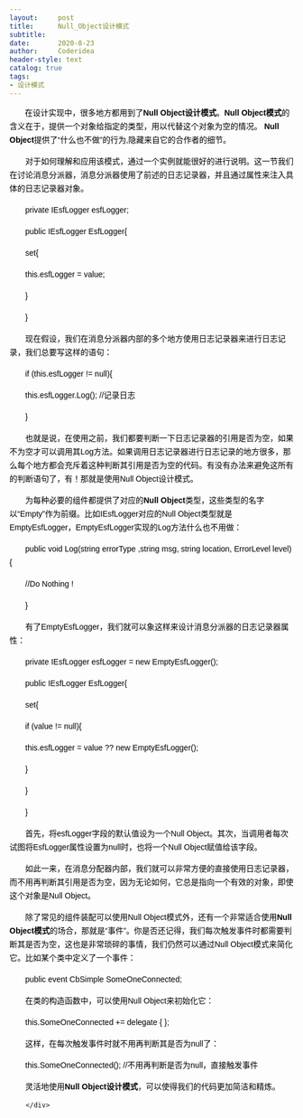 ```yaml
---
layout:     post
title:      Null_Object设计模式
subtitle:   
date:       2020-8-23
author:     Coderidea
header-style: text
catalog: true
tags:
- 设计模式
--- 
```

<div class="postBody">
			<div id="cnblogs_post_body" class="blogpost-body"><p><span style="color:#000000;text-transform:none;text-indent:0px;letter-spacing:normal;word-spacing:0px;border-collapse:separate;" class="Apple-style-span"><span style="line-height:24px;font-family:arial, '宋体', sans-serif;font-size:14px;" class="Apple-style-span">       在设计实现中，很多地方都用到了<strong>Null Object设计模式</strong>。<strong>Null Object模式</strong>的含义在于，提供一个对象给指定的类型，用以代替这个对象为空的情况。<strong> Null Object</strong>提供了“什么也不做”的行为,隐藏来自它的合作者的细节。</span></span></p>
<div style="line-height:14px;font-size:12px;" class="spctrl"></div>
<p><span style="color:#000000;text-transform:none;text-indent:0px;letter-spacing:normal;word-spacing:0px;border-collapse:separate;" class="Apple-style-span"><span style="line-height:24px;font-family:arial, '宋体', sans-serif;font-size:14px;" class="Apple-style-span">　　对于如何理解和应用该模式，通过一个实例就能很好的进行说明。这一节我们在讨论消息分派器，消息分派器使用了前述的日志记录器，并且通过属性来注入具体的日志记录器对象。</span></span></p>
<div style="line-height:14px;font-size:12px;" class="spctrl"></div>
<p><span style="color:#000000;text-transform:none;text-indent:0px;letter-spacing:normal;word-spacing:0px;border-collapse:separate;" class="Apple-style-span"><span style="line-height:24px;font-family:arial, '宋体', sans-serif;font-size:14px;" class="Apple-style-span">　　private IEsfLogger esfLogger;</span></span></p>
<div style="line-height:14px;font-size:12px;" class="spctrl"></div>
<p><span style="color:#000000;text-transform:none;text-indent:0px;letter-spacing:normal;word-spacing:0px;border-collapse:separate;" class="Apple-style-span"><span style="line-height:24px;font-family:arial, '宋体', sans-serif;font-size:14px;" class="Apple-style-span">　　public IEsfLogger EsfLogger{</span></span></p>
<div style="line-height:14px;font-size:12px;" class="spctrl"></div>
<p><span style="color:#000000;text-transform:none;text-indent:0px;letter-spacing:normal;word-spacing:0px;border-collapse:separate;" class="Apple-style-span"><span style="line-height:24px;font-family:arial, '宋体', sans-serif;font-size:14px;" class="Apple-style-span">　　set{</span></span></p>
<div style="line-height:14px;font-size:12px;" class="spctrl"></div>
<p><span style="color:#000000;text-transform:none;text-indent:0px;letter-spacing:normal;word-spacing:0px;border-collapse:separate;" class="Apple-style-span"><span style="line-height:24px;font-family:arial, '宋体', sans-serif;font-size:14px;" class="Apple-style-span">　　this.esfLogger = value;</span></span></p>
<div style="line-height:14px;font-size:12px;" class="spctrl"></div>
<p><span style="color:#000000;text-transform:none;text-indent:0px;letter-spacing:normal;word-spacing:0px;border-collapse:separate;" class="Apple-style-span"><span style="line-height:24px;font-family:arial, '宋体', sans-serif;font-size:14px;" class="Apple-style-span">　　}</span></span></p>
<div style="line-height:14px;font-size:12px;" class="spctrl"></div>
<p><span style="color:#000000;text-transform:none;text-indent:0px;letter-spacing:normal;word-spacing:0px;border-collapse:separate;" class="Apple-style-span"><span style="line-height:24px;font-family:arial, '宋体', sans-serif;font-size:14px;" class="Apple-style-span">　　}</span></span></p>
<div style="line-height:14px;font-size:12px;" class="spctrl"></div>
<p><span style="color:#000000;text-transform:none;text-indent:0px;letter-spacing:normal;word-spacing:0px;border-collapse:separate;" class="Apple-style-span"><span style="line-height:24px;font-family:arial, '宋体', sans-serif;font-size:14px;" class="Apple-style-span">　　现在假设，我们在消息分派器内部的多个地方使用日志记录器来进行日志记录，我们总要写这样的语句：</span></span></p>
<div style="line-height:14px;font-size:12px;" class="spctrl"></div>
<p><span style="color:#000000;text-transform:none;text-indent:0px;letter-spacing:normal;word-spacing:0px;border-collapse:separate;" class="Apple-style-span"><span style="line-height:24px;font-family:arial, '宋体', sans-serif;font-size:14px;" class="Apple-style-span">　　if (this.esfLogger != null){</span></span></p>
<div style="line-height:14px;font-size:12px;" class="spctrl"></div>
<p><span style="color:#000000;text-transform:none;text-indent:0px;letter-spacing:normal;word-spacing:0px;border-collapse:separate;" class="Apple-style-span"><span style="line-height:24px;font-family:arial, '宋体', sans-serif;font-size:14px;" class="Apple-style-span">　　this.esfLogger.Log(); //记录日志</span></span></p>
<div style="line-height:14px;font-size:12px;" class="spctrl"></div>
<p><span style="color:#000000;text-transform:none;text-indent:0px;letter-spacing:normal;word-spacing:0px;border-collapse:separate;" class="Apple-style-span"><span style="line-height:24px;font-family:arial, '宋体', sans-serif;font-size:14px;" class="Apple-style-span">　　}</span></span></p>
<div style="line-height:14px;font-size:12px;" class="spctrl"></div>
<p><span style="color:#000000;text-transform:none;text-indent:0px;letter-spacing:normal;word-spacing:0px;border-collapse:separate;" class="Apple-style-span"><span style="line-height:24px;font-family:arial, '宋体', sans-serif;font-size:14px;" class="Apple-style-span">　　也就是说，在使用之前，我们都要判断一下日志记录器的引用是否为空，如果不为空才可以调用其Log方法。如果调用日志记录器进行日志记录的地方很多，那么每个地方都会充斥着这种判断其引用是否为空的代码。有没有办法来避免这所有的判断语句了，有！那就是使用Null Object设计模式。</span></span></p>
<div style="line-height:14px;font-size:12px;" class="spctrl"></div>
<p><span style="color:#000000;text-transform:none;text-indent:0px;letter-spacing:normal;word-spacing:0px;border-collapse:separate;" class="Apple-style-span"><span style="line-height:24px;font-family:arial, '宋体', sans-serif;font-size:14px;" class="Apple-style-span">　　为每种必要的组件都提供了对应的<strong>Null Object</strong>类型，这些类型的名字以“Empty”作为前缀。比如IEsfLogger对应的Null Object类型就是EmptyEsfLogger，EmptyEsfLogger实现的Log方法什么也不用做：</span></span></p>
<div style="line-height:14px;font-size:12px;" class="spctrl"></div>
<p><span style="color:#000000;text-transform:none;text-indent:0px;letter-spacing:normal;word-spacing:0px;border-collapse:separate;" class="Apple-style-span"><span style="line-height:24px;font-family:arial, '宋体', sans-serif;font-size:14px;" class="Apple-style-span">　　public void Log(string errorType ,string msg, string location, ErrorLevel level){</span></span></p>
<div style="line-height:14px;font-size:12px;" class="spctrl"></div>
<p><span style="color:#000000;text-transform:none;text-indent:0px;letter-spacing:normal;word-spacing:0px;border-collapse:separate;" class="Apple-style-span"><span style="line-height:24px;font-family:arial, '宋体', sans-serif;font-size:14px;" class="Apple-style-span">　　//Do Nothing !</span></span></p>
<div style="line-height:14px;font-size:12px;" class="spctrl"></div>
<p><span style="color:#000000;text-transform:none;text-indent:0px;letter-spacing:normal;word-spacing:0px;border-collapse:separate;" class="Apple-style-span"><span style="line-height:24px;font-family:arial, '宋体', sans-serif;font-size:14px;" class="Apple-style-span">　　}</span></span></p>
<div style="line-height:14px;font-size:12px;" class="spctrl"></div>
<p><span style="color:#000000;text-transform:none;text-indent:0px;letter-spacing:normal;word-spacing:0px;border-collapse:separate;" class="Apple-style-span"><span style="line-height:24px;font-family:arial, '宋体', sans-serif;font-size:14px;" class="Apple-style-span">　　有了EmptyEsfLogger，我们就可以象这样来设计消息分派器的日志记录器属性：</span></span></p>
<div style="line-height:14px;font-size:12px;" class="spctrl"></div>
<p><span style="color:#000000;text-transform:none;text-indent:0px;letter-spacing:normal;word-spacing:0px;border-collapse:separate;" class="Apple-style-span"><span style="line-height:24px;font-family:arial, '宋体', sans-serif;font-size:14px;" class="Apple-style-span">　　private IEsfLogger esfLogger = new EmptyEsfLogger();</span></span></p>
<div style="line-height:14px;font-size:12px;" class="spctrl"></div>
<p><span style="color:#000000;text-transform:none;text-indent:0px;letter-spacing:normal;word-spacing:0px;border-collapse:separate;" class="Apple-style-span"><span style="line-height:24px;font-family:arial, '宋体', sans-serif;font-size:14px;" class="Apple-style-span">　　public IEsfLogger EsfLogger{</span></span></p>
<div style="line-height:14px;font-size:12px;" class="spctrl"></div>
<p><span style="color:#000000;text-transform:none;text-indent:0px;letter-spacing:normal;word-spacing:0px;border-collapse:separate;" class="Apple-style-span"><span style="line-height:24px;font-family:arial, '宋体', sans-serif;font-size:14px;" class="Apple-style-span">　　set{</span></span></p>
<div style="line-height:14px;font-size:12px;" class="spctrl"></div>
<p><span style="color:#000000;text-transform:none;text-indent:0px;letter-spacing:normal;word-spacing:0px;border-collapse:separate;" class="Apple-style-span"><span style="line-height:24px;font-family:arial, '宋体', sans-serif;font-size:14px;" class="Apple-style-span">　　if (value != null){</span></span></p>
<div style="line-height:14px;font-size:12px;" class="spctrl"></div>
<p><span style="color:#000000;text-transform:none;text-indent:0px;letter-spacing:normal;word-spacing:0px;border-collapse:separate;" class="Apple-style-span"><span style="line-height:24px;font-family:arial, '宋体', sans-serif;font-size:14px;" class="Apple-style-span">　　this.esfLogger = value ?? new EmptyEsfLogger();</span></span></p>
<div style="line-height:14px;font-size:12px;" class="spctrl"></div>
<p><span style="color:#000000;text-transform:none;text-indent:0px;letter-spacing:normal;word-spacing:0px;border-collapse:separate;" class="Apple-style-span"><span style="line-height:24px;font-family:arial, '宋体', sans-serif;font-size:14px;" class="Apple-style-span">　　}</span></span></p>
<div style="line-height:14px;font-size:12px;" class="spctrl"></div>
<p><span style="color:#000000;text-transform:none;text-indent:0px;letter-spacing:normal;word-spacing:0px;border-collapse:separate;" class="Apple-style-span"><span style="line-height:24px;font-family:arial, '宋体', sans-serif;font-size:14px;" class="Apple-style-span">　　}</span></span></p>
<div style="line-height:14px;font-size:12px;" class="spctrl"></div>
<p><span style="color:#000000;text-transform:none;text-indent:0px;letter-spacing:normal;word-spacing:0px;border-collapse:separate;" class="Apple-style-span"><span style="line-height:24px;font-family:arial, '宋体', sans-serif;font-size:14px;" class="Apple-style-span">　　}</span></span></p>
<div style="line-height:14px;font-size:12px;" class="spctrl"></div>
<p><span style="color:#000000;text-transform:none;text-indent:0px;letter-spacing:normal;word-spacing:0px;border-collapse:separate;" class="Apple-style-span"><span style="line-height:24px;font-family:arial, '宋体', sans-serif;font-size:14px;" class="Apple-style-span">　　首先，将esfLogger字段的默认值设为一个Null Object。其次，当调用者每次试图将EsfLogger属性设置为null时，也将一个Null Object赋值给该字段。</span></span></p>
<div style="line-height:14px;font-size:12px;" class="spctrl"></div>
<p><span style="color:#000000;text-transform:none;text-indent:0px;letter-spacing:normal;word-spacing:0px;border-collapse:separate;" class="Apple-style-span"><span style="line-height:24px;font-family:arial, '宋体', sans-serif;font-size:14px;" class="Apple-style-span">　　如此一来，在消息分配器内部，我们就可以非常方便的直接使用日志记录器，而不用再判断其引用是否为空，因为无论如何，它总是指向一个有效的对象，即使这个对象是Null Object。</span></span></p>
<div style="line-height:14px;font-size:12px;" class="spctrl"></div>
<p><span style="color:#000000;text-transform:none;text-indent:0px;letter-spacing:normal;word-spacing:0px;border-collapse:separate;" class="Apple-style-span"><span style="line-height:24px;font-family:arial, '宋体', sans-serif;font-size:14px;" class="Apple-style-span">　　除了常见的组件装配可以使用Null Object模式外，还有一个非常适合使用<strong>Null Object模式</strong>的场合，那就是“事件”。你是否还记得，我们每次触发事件时都需要判断其是否为空，这也是非常琐碎的事情，我们仍然可以通过Null Object模式来简化它。比如某个类中定义了一个事件：</span></span></p>
<div style="line-height:14px;font-size:12px;" class="spctrl"></div>
<p><span style="color:#000000;text-transform:none;text-indent:0px;letter-spacing:normal;word-spacing:0px;border-collapse:separate;" class="Apple-style-span"><span style="line-height:24px;font-family:arial, '宋体', sans-serif;font-size:14px;" class="Apple-style-span">　　public event CbSimple SomeOneConnected;</span></span></p>
<div style="line-height:14px;font-size:12px;" class="spctrl"></div>
<p><span style="color:#000000;text-transform:none;text-indent:0px;letter-spacing:normal;word-spacing:0px;border-collapse:separate;" class="Apple-style-span"><span style="line-height:24px;font-family:arial, '宋体', sans-serif;font-size:14px;" class="Apple-style-span">　　在类的构造函数中，可以使用Null Object来初始化它：</span></span></p>
<div style="line-height:14px;font-size:12px;" class="spctrl"></div>
<p><span style="color:#000000;text-transform:none;text-indent:0px;letter-spacing:normal;word-spacing:0px;border-collapse:separate;" class="Apple-style-span"><span style="line-height:24px;font-family:arial, '宋体', sans-serif;font-size:14px;" class="Apple-style-span">　　this.SomeOneConnected += delegate { };</span></span></p>
<div style="line-height:14px;font-size:12px;" class="spctrl"></div>
<p><span style="color:#000000;text-transform:none;text-indent:0px;letter-spacing:normal;word-spacing:0px;border-collapse:separate;" class="Apple-style-span"><span style="line-height:24px;font-family:arial, '宋体', sans-serif;font-size:14px;" class="Apple-style-span">　　这样，在每次触发事件时就不用再判断其是否为null了：</span></span></p>
<div style="line-height:14px;font-size:12px;" class="spctrl"></div>
<p><span style="color:#000000;text-transform:none;text-indent:0px;letter-spacing:normal;word-spacing:0px;border-collapse:separate;" class="Apple-style-span"><span style="line-height:24px;font-family:arial, '宋体', sans-serif;font-size:14px;" class="Apple-style-span">　　this.SomeOneConnected(); //不用再判断是否为null，直接触发事件</span></span></p>
<div style="line-height:14px;font-size:12px;" class="spctrl"></div>
<p><span style="color:#000000;text-transform:none;text-indent:0px;letter-spacing:normal;word-spacing:0px;border-collapse:separate;" class="Apple-style-span"><span style="line-height:24px;font-family:arial, '宋体', sans-serif;font-size:14px;" class="Apple-style-span">　　灵活地使用<strong>Null Object设计模式</strong>，可以使得我们的代码更加简洁和精炼。



</span></span></p></div><div id="MySignature"></div>
<div class="clear"></div>
<div id="blog_post_info_block">
<div id="BlogPostCategory"></div>
<div id="EntryTag"></div>
<div id="blog_post_info">
</div>
<div class="clear"></div>
<div id="post_next_prev"></div>
</div>


		</div>